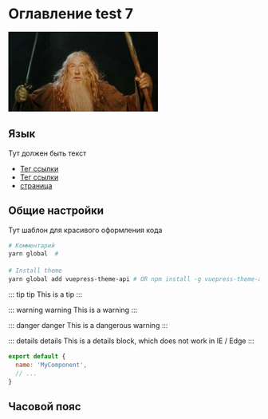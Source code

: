 # Оглавление test 7

![An image](./image.jpg)

## Язык

Тут должен быть текст

- [Тег ссылки](https://nodejs.org/)
- [Тег ссылки](https://github.com/vuejs/vuepress)
- [страница](page1/)

## Общие настройки

Тут шаблон для красивого оформления кода

```bash
# Комментарий
yarn global  #

# Install theme
yarn global add vuepress-theme-api # OR npm install -g vuepress-theme-api
```

::: tip tip
This is a tip
:::

::: warning warning
This is a warning
:::

::: danger danger
This is a dangerous warning
:::

::: details details
This is a details block, which does not work in IE / Edge
:::

``` js
export default {
  name: 'MyComponent',
  // ...
}
```

## Часовой пояс
